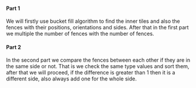 #### Part 1

We will firstly use bucket fill algorithm to find the inner tiles and also the fences with their positions, orientations and sides. After that in the first part we multiple the number of fences with the number of fences.

#### Part 2

In the second part we compare the fences between each other if they are in the same side or not. That is we check the same type values and sort them, after that we will proceed, if the difference is greater than 1 then it is a different side, also always add one for the whole side.
